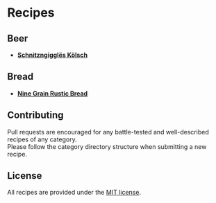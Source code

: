 # Recipes

## Beer

- **[Schnitzngigglës Kölsch](beer/schnitzngiggles-kolsch.txt)**

## Bread

- **[Nine Grain Rustic Bread](bread/9grain.md)**

## Contributing

Pull requests are encouraged for any battle-tested and well-described recipes of any category.  
Please follow the category directory structure when submitting a new recipe.

## License

All recipes are provided under the [MIT license](license).